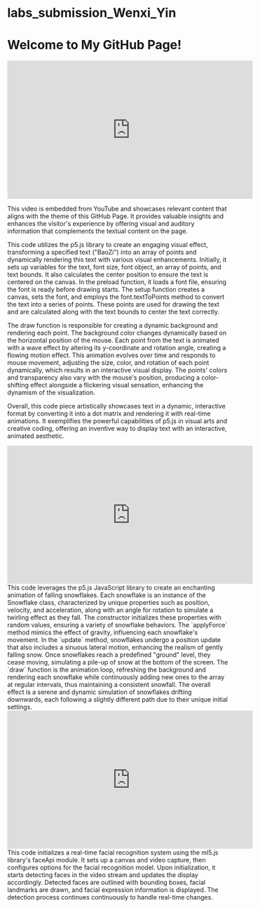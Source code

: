 # labs_submission_Wenxi_Yin
 
<!DOCTYPE html>
<html>
<head>
  <title>Embedded YouTube Video</title>
</head>
<body>

<h1>Welcome to My GitHub Page!</h1>

<!-- Embed YouTube Video -->
<div>
  <iframe width="560" height="315" src="https://www.youtube.com/embed/KcMnaz_a7r0" frameborder="0" allow="accelerometer; autoplay; clipboard-write; encrypted-media; gyroscope; picture-in-picture" allowfullscreen></iframe>
</div>

<p>This video is embedded from YouTube and showcases relevant content that aligns with the theme of this GitHub Page. It provides valuable insights and enhances the visitor's experience by offering visual and auditory information that complements the textual content on the page.</p>

</body>
</html>
This code utilizes the p5.js library to create an engaging visual effect, transforming a specified text ("BaoZi") into an array of points and dynamically rendering this text with various visual enhancements. Initially, it sets up variables for the text, font size, font object, an array of points, and text bounds. It also calculates the center position to ensure the text is centered on the canvas. In the preload function, it loads a font file, ensuring the font is ready before drawing starts. The setup function creates a canvas, sets the font, and employs the font.textToPoints method to convert the text into a series of points. These points are used for drawing the text and are calculated along with the text bounds to center the text correctly.

The draw function is responsible for creating a dynamic background and rendering each point. The background color changes dynamically based on the horizontal position of the mouse. Each point from the text is animated with a wave effect by altering its y-coordinate and rotation angle, creating a flowing motion effect. This animation evolves over time and responds to mouse movement, adjusting the size, color, and rotation of each point dynamically, which results in an interactive visual display. The points' colors and transparency also vary with the mouse's position, producing a color-shifting effect alongside a flickering visual sensation, enhancing the dynamism of the visualization.

Overall, this code piece artistically showcases text in a dynamic, interactive format by converting it into a dot matrix and rendering it with real-time animations. It exemplifies the powerful capabilities of p5.js in visual arts and creative coding, offering an inventive way to display text with an interactive, animated aesthetic.
<iframe width="560" height="315" src="https://www.youtube.com/embed/ZfhBomNteUA" title="YouTube video player" frameborder="0" allow="accelerometer; autoplay; clipboard-write; encrypted-media; gyroscope; picture-in-picture" allowfullscreen></iframe>
This code leverages the p5.js JavaScript library to create an enchanting animation of falling snowflakes. Each snowflake is an instance of the Snowflake class, characterized by unique properties such as position, velocity, and acceleration, along with an angle for rotation to simulate a twirling effect as they fall. The constructor initializes these properties with random values, ensuring a variety of snowflake behaviors. The `applyForce` method mimics the effect of gravity, influencing each snowflake's movement. In the `update` method, snowflakes undergo a position update that also includes a sinuous lateral motion, enhancing the realism of gently falling snow. Once snowflakes reach a predefined "ground" level, they cease moving, simulating a pile-up of snow at the bottom of the screen. The `draw` function is the animation loop, refreshing the background and rendering each snowflake while continuously adding new ones to the array at regular intervals, thus maintaining a consistent snowfall. The overall effect is a serene and dynamic simulation of snowflakes drifting downwards, each following a slightly different path due to their unique initial settings.
<iframe width="560" height="315" src="https://www.youtube.com/embed/locgSZt2Diw" frameborder="0" allowfullscreen></iframe>
This code initializes a real-time facial recognition system using the ml5.js library's faceApi module. It sets up a canvas and video capture, then configures options for the facial recognition model. Upon initialization, it starts detecting faces in the video stream and updates the display accordingly. Detected faces are outlined with bounding boxes, facial landmarks are drawn, and facial expression information is displayed. The detection process continues continuously to handle real-time changes.
